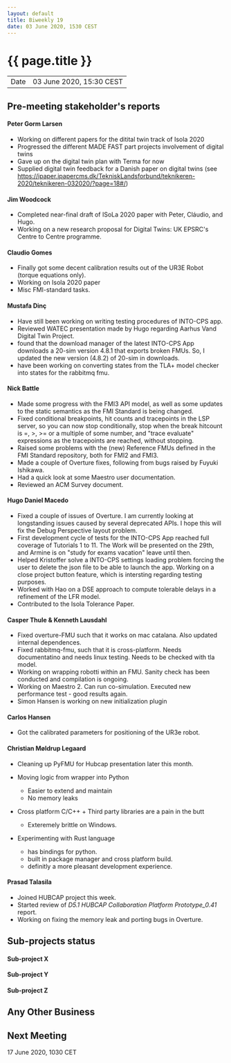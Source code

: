```yaml
---
layout: default
title: Biweekly 19
date: 03 June 2020, 1530 CEST
---
```


<script src="https://code.jquery.com/jquery-1.11.1.min.js">
</script>
<script src="/javascripts/edit.js"></script>
<script>setEditButonNm();</script>

# {{ page.title }}

|||
|---|---|
| Date | 03 June 2020, 15:30 CEST |


## Pre-meeting stakeholder's reports

<!-- Please keep in mind that the minutes are publicly available.-->

#### Peter Gorm Larsen
* Working on different papers for the ditital twin track of Isola 2020
* Progressed the different MADE FAST part projects involvement of digital twins
* Gave up on the digital twin plan with Terma for now
* Supplied digital twin feedback for a Danish paper on digital twins (see https://ipaper.ipapercms.dk/TekniskLandsforbund/teknikeren-2020/teknikeren-032020/?page=18#/)

#### Jim Woodcock
* Completed near-final draft of ISoLa 2020 paper with Peter, Cláudio, and Hugo.
* Working on a new research proposal for Digital Twins: UK EPSRC's Centre to Centre programme.

#### Claudio Gomes
* Finally got some decent calibration results out of the UR3E Robot (torque equations only).
* Working on Isola 2020 paper
* Misc FMI-standard tasks. 

#### Mustafa Dinç
* Have still been working on writing testing procedures of INTO-CPS app.
* Reviewed WATEC presentation made by Hugo regarding Aarhus Vand Digital Twin Project.
* found that the download manager of the latest INTO-CPS App downloads a 20-sim version 4.8.1 that exports broken FMUs. So, I updated the new version (4.8.2) of 20-sim in downloads.
* have been working on converting states from the TLA+ model checker into states for the rabbitmq fmu.

#### Nick Battle
* Made some progress with the FMI3 API model, as well as some updates to the static semantics as the FMI Standard is being changed.
* Fixed conditional breakpoints, hit counts and tracepoints in the LSP server, so you can now stop conditionally, stop when the break hitcount is =, >, >= or a multiple of some number, and "trace evaluate" expressions as the tracepoints are reached, without stopping.
* Raised some problems with the (new) Reference FMUs defined in the FMI Standard repository, both for FMI2 and FMI3.
* Made a couple of Overture fixes, following from bugs raised by Fuyuki Ishikawa.
* Had a quick look at some Maestro user documentation.
* Reviewed an ACM Survey document.

#### Hugo Daniel Macedo
* Fixed a couple of issues of Overture. I am currently looking at longstanding issues caused by several deprecated APIs. I hope this will fix the Debug Perspective layout problem. 
* First development cycle of tests for the INTO-CPS App reached full coverage of Tutorials 1 to 11. The Work will be presented on the 29th, and Armine is on "study for exams vacation" leave until then. 
* Helped Kristoffer solve a INTO-CPS settings loading problem forcing the user to delete the json file to be able to launch the app. Working on a close project button feature, which is intersting regarding testing purposes.
* Worked with Hao on a DSE approach to compute tolerable delays in a refinement of the LFR model. 
* Contributed to the Isola Tolerance Paper.

#### Casper Thule & Kenneth Lausdahl
* Fixed overture-FMU such that it works on mac catalana. Also updated internal dependences.
* Fixed rabbitmq-fmu, such that it is cross-platform. Needs documentatino and needs linux testing. Needs to be checked with tla model.
* Working on wrapping robotti within an FMU. Sanity check has been conducted and compilation is ongoing.
* Working on Maestro 2. Can run co-simulation. Executed new performance test - good results again.
* Simon Hansen is working on new initialization plugin

#### Carlos Hansen
* Got the calibrated parameters for positioning of the UR3e robot.

#### Christian Møldrup Legaard

- Cleaning up PyFMU for Hubcap presentation later this month.
- Moving logic from wrapper into Python
  - Easier to extend and maintain
  - No memory leaks
- Cross platform C/C++ + Third party libraries are a pain in the butt

  - Exteremely brittle on Windows.

- Experimenting with Rust language
  - has bindings for python.
  - built in package manager and cross platform build.
  - definitly a more pleasant development experience.

#### Prasad Talasila
* Joined HUBCAP project this week.
* Started review of *D5.1 HUBCAP Collaboration Platform Prototype_0.41* report.
* Working on fixing the memory leak and porting bugs in Overture.

## Sub-projects status


#### Sub-project X

#### Sub-project Y

#### Sub-project Z

##  Any Other Business

Next Meeting
------------

17 June 2020, 1030 CET


<div id="edit_page_div"></div>
